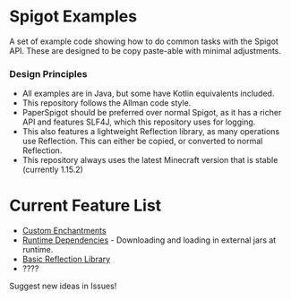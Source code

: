 # Spigot Examples

A set of example code showing how to do common tasks with the Spigot API. These are designed to be copy paste-able
with minimal adjustments.

### Design Principles
* All examples are in Java, but some have Kotlin equivalents included.
* This repository follows the Allman code style.
* PaperSpigot should be preferred over normal Spigot, as it has a richer API and features SLF4J, which this repository uses for logging.
* This also features a lightweight Reflection library, as many operations use Reflection. This can either be copied, or converted to normal Reflection.
* This repository always uses the latest Minecraft version that is stable (currently 1.15.2)


# Current Feature List
* [Custom Enchantments](/src/main/java/me/bristermitten/spigotexamples/customenchantment)
* [Runtime Dependencies](/src/main/java/me/bristermitten/spigotexamples/runtimelibraries) - Downloading and loading in external jars at runtime.
* [Basic Reflection Library](/src/main/java/me/bristermitten/spigotexamples/reflect)
* ????

Suggest new ideas in Issues!
